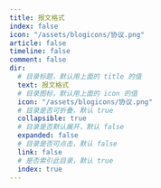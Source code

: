 ```yaml
---
title: 报文格式
index: false
icon: "/assets/blogicons/协议.png"
article: false
timeline: false
comment: false
dir:
  # 目录标题，默认用上面的 title 的值
  text: 报文格式
  # 目录图标，默认用上面的 icon 的值
  icon: "/assets/blogicons/协议.png"
  # 目录是否可折叠，默认 true
  collapsible: true
  # 目录是否默认展开，默认 false
  expanded: false
  # 目录是否可点击，默认 false
  link: false
  # 是否索引此目录，默认 true
  index: true
---
```


<div class="catalog-display-container">
  <Catalog hideHeading />
</div>
